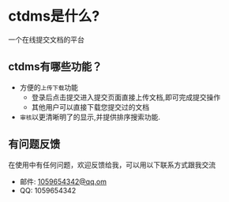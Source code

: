 # ctdms是什么?
一个在线提交文档的平台

## ctdms有哪些功能？

* 方便的`上传下载`功能
    *  登录后点击提交进入提交页面直接上传文档,即可完成提交操作
    *  其他用户可以直接下载您提交过的文档
* `审核`以更清晰明了的显示,并提供排序搜索功能.

## 有问题反馈
在使用中有任何问题，欢迎反馈给我，可以用以下联系方式跟我交流

* 邮件: 1059654342@qq.om
* QQ: 1059654342
